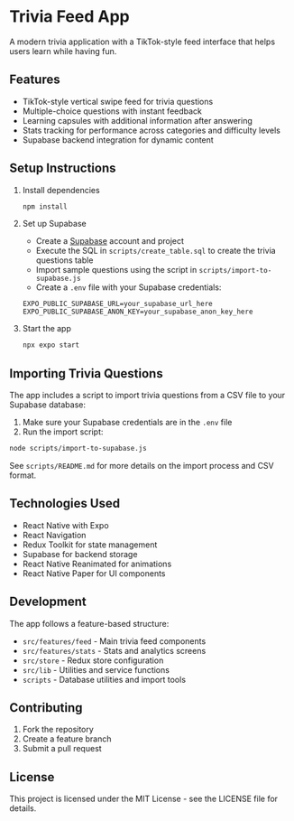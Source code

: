 # Trivia Feed App

A modern trivia application with a TikTok-style feed interface that helps users learn while having fun.

## Features

- TikTok-style vertical swipe feed for trivia questions
- Multiple-choice questions with instant feedback
- Learning capsules with additional information after answering
- Stats tracking for performance across categories and difficulty levels
- Supabase backend integration for dynamic content

## Setup Instructions

1. Install dependencies

   ```bash
   npm install
   ```

2. Set up Supabase

   - Create a [Supabase](https://supabase.com) account and project
   - Execute the SQL in `scripts/create_table.sql` to create the trivia questions table
   - Import sample questions using the script in `scripts/import-to-supabase.js`
   - Create a `.env` file with your Supabase credentials:

   ```
   EXPO_PUBLIC_SUPABASE_URL=your_supabase_url_here
   EXPO_PUBLIC_SUPABASE_ANON_KEY=your_supabase_anon_key_here
   ```

3. Start the app

   ```bash
   npx expo start
   ```

## Importing Trivia Questions

The app includes a script to import trivia questions from a CSV file to your Supabase database:

1. Make sure your Supabase credentials are in the `.env` file
2. Run the import script:

```bash
node scripts/import-to-supabase.js
```

See `scripts/README.md` for more details on the import process and CSV format.

## Technologies Used

- React Native with Expo
- React Navigation
- Redux Toolkit for state management
- Supabase for backend storage
- React Native Reanimated for animations
- React Native Paper for UI components

## Development

The app follows a feature-based structure:

- `src/features/feed` - Main trivia feed components
- `src/features/stats` - Stats and analytics screens
- `src/store` - Redux store configuration
- `src/lib` - Utilities and service functions
- `scripts` - Database utilities and import tools

## Contributing

1. Fork the repository
2. Create a feature branch
3. Submit a pull request

## License

This project is licensed under the MIT License - see the LICENSE file for details.
